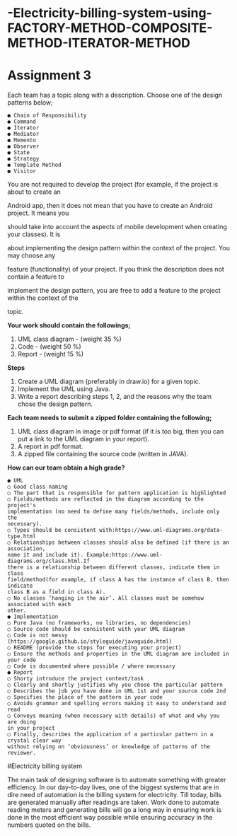 # -Electricity-billing-system-using-FACTORY-METHOD-COMPOSITE-METHOD-ITERATOR-METHOD
# Assignment 3

Each team has a topic along with a description. Choose one of the design patterns below;

```
● Chain of Responsibility
● Command
● Iterator
● Mediator
● Memento
● Observer
● State
● Strategy
● Template Method
● Visitor
```
You are not required to develop the project (for example, if the project is about to create an

Android app, then it does not mean that you have to create an Android project. It means you

should take into account the aspects of mobile development when creating your classes). It is

about implementing the design pattern within the context of the project. You may choose any

feature (functionality) of your project. If you think the description does not contain a feature to

implement the design pattern, you are free to add a feature to the project within the context of the

topic.

**Your work should contain the followings;**

1. UML class diagram - (weight 35 %)
2. Code - (weight 50 %)
3. Report - (weight 15 %)

**Steps**

1. Create a UML diagram (preferably in draw.io) for a given topic.
2. Implement the UML using Java.
3. Write a report describing steps 1, 2, and the reasons why the team chose the design
    pattern.


**Each team needs to submit a zipped folder containing the following;**

1. UML class diagram in image or pdf format (if it is too big, then you can put a link to the
    UML diagram in your report).
2. A report in pdf format.
3. A zipped file containing the source code (written in JAVA).

**How can our team obtain a high grade?**

```
● UML
○ Good class naming
○ The part that is responsible for pattern application is highlighted
○ Fields/methods are reflected in the diagram according to the project's
implementation (no need to define many fields/methods, include only the
necessary).
○ Types should be consistent with:https://www.uml-diagrams.org/data-type.html
○ Relationships between classes should also be defined (if there is an association,
name it and include it). Example:https://www.uml-diagrams.org/class.html.If
there is a relationship between different classes, indicate them in class
field/method(for example, if class A has the instance of class B, then indicate
class B as a field in class A).
○ No classes ‘hanging in the air’. All classes must be somehow associated with each
other.
● Implementation
○ Pure Java (no frameworks, no libraries, no dependencies)
○ Source code should be consistent with your UML diagram
○ Code is not messy (https://google.github.io/styleguide/javaguide.html)
○ README (provide the steps for executing your project)
○ Ensure the methods and properties in the UML diagram are included in your code
○ Code is documented where possible / where necessary
● Report
○ Shorty introduce the project context/task
○ Clearly and shortly justifies why you chose the particular pattern
○ Describes the job you have done in UML 1st and your source code 2nd
○ Specifies the place of the pattern in your code
○ Avoids grammar and spelling errors making it easy to understand and read
○ Conveys meaning (when necessary with details) of what and why you are doing
in your project
○ Finally, describes the application of a particular pattern in a crystal clear way
without relying on ‘obviousness’ or knowledge of patterns of the reviewer.
```
#Electricity billing system

The main task of designing software is to automate something with greater efficiency. In our day-to-day lives, one of the biggest systems that are in dire need of automation is the billing system for electricity. Till today, bills are generated manually after readings are taken. Work done to automate reading meters and generating bills will go a long way in ensuring work is done in the most efficient way possible while ensuring accuracy in the numbers quoted on the bills.

